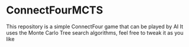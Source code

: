 # ConnectFourMCTS
This repository is a simple ConnectFour game that can be played by AI
It uses the Monte Carlo Tree search algorithms, feel free to tweak it as you like



